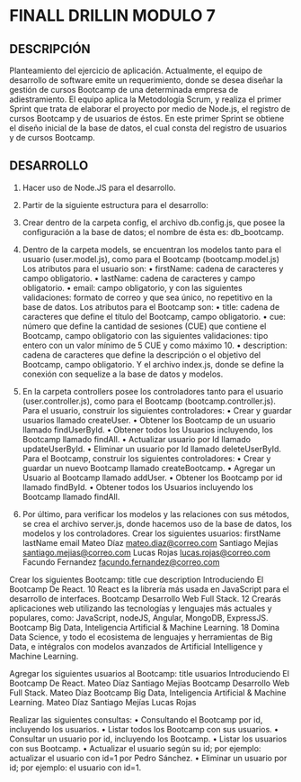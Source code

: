 # FINALL DRILLIN MODULO 7

## DESCRIPCIÓN
Planteamiento del ejercicio de aplicación.
Actualmente, el equipo de desarrollo de software emite un requerimiento, donde se desea diseñar la gestión de cursos Bootcamp de una determinada empresa de adiestramiento. 
El equipo aplica la Metodología Scrum, y realiza el primer Sprint que trata de elaborar el proyecto por medio de Node.js, el registro de cursos Bootcamp y de usuarios de éstos.
En este primer Sprint se obtiene el diseño inicial de la base de datos, el cual consta del registro de usuarios y de cursos Bootcamp.

## DESARROLLO

1. Hacer uso de Node.JS para el desarrollo.
2. Partir de la siguiente estructura para el desarrollo:
3. Crear dentro de la carpeta config, el archivo db.config.js, que posee la configuración a la base de datos; el nombre de ésta es: db_bootcamp.
4. Dentro de la carpeta models, se encuentran los modelos tanto para el usuario (user.model.js), como para el Bootcamp (bootcamp.model.js)
        Los atributos para el usuario son:
            • firstName: cadena de caracteres y campo obligatorio.
            • lastName: cadena de caracteres y campo obligatorio.
            • email: campo obligatorio, y con las siguientes validaciones: formato de correo y que sea único, no repetitivo en la base de datos.
        Los atributos para el Bootcamp son:
            • title: cadena de caracteres que define el título del Bootcamp, campo obligatorio.
            • cue: número que define la cantidad de sesiones (CUE) que contiene el Bootcamp, campo obligatorio con las siguientes validaciones: tipo entero con un valor mínimo de 5 CUE y como máximo 10.
            • description: cadena de caracteres que define la descripción o el objetivo del Bootcamp, campo obligatorio.
        Y el archivo index.js, donde se define la conexión con sequelize a la base de datos y modelos.

5. En la carpeta controllers posee los controladores tanto para el usuario (user.controller.js), como para el Bootcamp (bootcamp.controller.js).
        Para el usuario, construir los siguientes controladores:
            • Crear y guardar usuarios llamado createUser.
            • Obtener los Bootcamp de un usuario llamado findUserById.
            • Obtener todos los Usuarios incluyendo, los Bootcamp llamado findAll.
            • Actualizar usuario por Id llamado updateUserById.
            • Eliminar un usuario por Id llamado deleteUserById.
        Para el Bootcamp, construir los siguientes controladores:
            • Crear y guardar un nuevo Bootcamp llamado createBootcamp.
            • Agregar un Usuario al Bootcamp llamado addUser.
            • Obtener los Bootcamp por id llamado findById.
            • Obtener todos los Usuarios incluyendo los Bootcamp llamado findAll.

6. Por último, para verificar los modelos y las relaciones con sus métodos, se crea el archivo server.js, donde hacemos uso de la base de datos, los modelos y los controladores.
Crear los siguientes usuarios:
firstName
    lastName
        email
            Mateo
            Díaz
            mateo.diaz@correo.com
                Santiago
                Mejías
                santiago.mejias@correo.com
                    Lucas
                    Rojas
                    lucas.rojas@correo.com
                        Facundo
                        Fernandez
                        facundo.fernandez@correo.com


Crear los siguientes Bootcamp:
title
    cue
    description
        Introduciendo El Bootcamp De React.
        10
        React es la librería más usada en JavaScript para el desarrollo de interfaces.
            Bootcamp Desarrollo Web Full Stack.
            12
            Crearás aplicaciones web utilizando las tecnologías y lenguajes más actuales y populares, como: JavaScript, nodeJS, Angular, MongoDB, ExpressJS.
                Bootcamp Big Data, Inteligencia Artificial & Machine Learning.
                18
                Domina Data Science, y todo el ecosistema de lenguajes y herramientas de Big Data, e intégralos con modelos avanzados de Artificial Intelligence y Machine Learning.

Agregar los siguientes usuarios al Bootcamp:
    title
    usuarios
            Introduciendo El Bootcamp De React.
            Mateo Díaz
            Santiago Mejías
                Bootcamp Desarrollo Web Full Stack.
                Mateo Díaz
                    Bootcamp Big Data, Inteligencia Artificial & Machine Learning.
                    Mateo Díaz
                    Santiago Mejías
                    Lucas Rojas

Realizar las siguientes consultas:
• Consultando el Bootcamp por id, incluyendo los usuarios.
• Listar todos los Bootcamp con sus usuarios.
• Consultar un usuario por id, incluyendo los Bootcamp.
• Listar los usuarios con sus Bootcamp.
• Actualizar el usuario según su id; por ejemplo: actualizar el usuario con id=1 por Pedro Sánchez.
• Eliminar un usuario por id; por ejemplo: el usuario con id=1.
